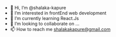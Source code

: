 - 👋 Hi, I’m @shalaka-kapure
- 👀 I’m interested in frontEnd web development
- 🌱 I’m currently learning React.Js
- 💞️ I’m looking to collaborate on ...
- 📫 How to reach me shalakakapure@gmail.com

<!---
shalaka-kapure/shalaka-kapure is a ✨ special ✨ repository because its `README.md` (this file) appears on your GitHub profile.
You can click the Preview link to take a look at your changes.
--->
